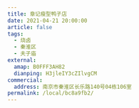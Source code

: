 ```yaml
---
title: 章记瘦型鸭子店
date: 2021-04-21 20:00:00
article: false
tags:
  - 烧卤
  - 秦淮区
  - 夫子庙
external:
  amap: B0FFF3AH82
  dianping: H3jleIY3cZIlvgCM
commercial:
  address: 南京市秦淮区长乐路140号04栋106室
permalink: /local/bc8a9fb2/
---
```


<Infobox/>